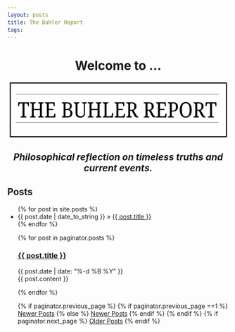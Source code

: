 ```yaml
---
layout: posts
title: The Buhler Report
tags: 
--- 
```



<center>

<h1> Welcome to ... </h1>

<img src="/img/TheBuhlerReport1.png" align="center" width="500" height="130">

<br>

<h2><i>Philosophical reflection on timeless truths and current events.</i></h2>

</center>


## Posts

<ul class="posts">
  {% for post in site.posts %}
  <li>
  <span>{{ post.date | date_to_string }}</span> &raquo; <a href="{{ post.url }}">{{ post.title }}</a>
  </li>
  {% endfor %}
</ul>


<ul class="posts">

{% for post in paginator.posts %}
    <div class="posts">
      <h3><a class="post-link" href="{{ post.url}}">{{ post.title }}</a></h3>
      <div class="post-date">{{ post.date | date: "%-d %B %Y" }}</div>
      <div class="post-content">{{ post.content }}</div>
    </div>

{% endfor %}


<!-- Pagination links -->
<div class="pagination">
  {% if paginator.previous_page %}
    {% if paginator.previous_page ==1 %}
      <a href="{{ site.url }}" class="previous">Newer Posts</a>
    {% else %}
      <a href="/page{{ paginator.previous_page }}" class="previous">Newer Posts</a>
    {% endif %}
  {% endif %}
  {% if paginator.next_page %}
    <a href="/page{{ paginator.next_page }}" class="next">Older Posts</a>
  {% endif %}
</div>

<br>

<br>

